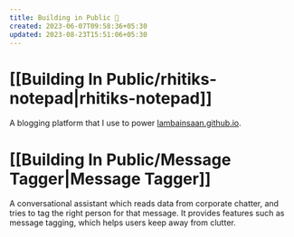 ```yaml
---
title: Building in Public 📢
created: 2023-06-07T09:58:36+05:30
updated: 2023-08-23T15:51:06+05:30
---
```


# [[Building In Public/rhitiks-notepad|rhitiks-notepad]]

A blogging platform that I use to power [lambainsaan.github.io](https://lambainsaan.github.io).


# [[Building In Public/Message Tagger|Message Tagger]]

A conversational assistant which reads data from corporate chatter, and tries to tag the right person for that message. It provides features such as message tagging, which helps users keep away from clutter.